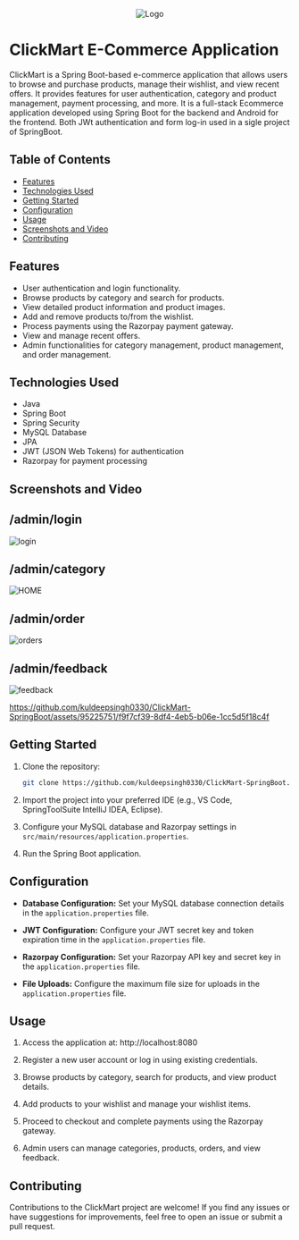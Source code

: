 <p align="center">
  <img src="https://github.com/kuldeepsingh0330/ClickMart-SpringBoot/assets/95225751/a7597034-5cb0-4f82-af82-4065b73618c0" alt="Logo">
</p>



# ClickMart E-Commerce Application

ClickMart is a Spring Boot-based e-commerce application that allows users to browse and purchase products, manage their wishlist, and view recent offers. It provides features for user authentication, category and product management, payment processing, and more. It is a full-stack Ecommerce application developed using Spring Boot for the backend and Android for the frontend. Both JWt authentication and form log-in used in a sigle project of SpringBoot.

## Table of Contents

- [Features](#features)
- [Technologies Used](#technologies-used)
- [Getting Started](#getting-started)
- [Configuration](#configuration)
- [Usage](#usage)
- [Screenshots and Video](#screenshots-and-video)
- [Contributing](#contributing)

## Features

- User authentication and login functionality.
- Browse products by category and search for products.
- View detailed product information and product images.
- Add and remove products to/from the wishlist.
- Process payments using the Razorpay payment gateway.
- View and manage recent offers.
- Admin functionalities for category management, product management, and order management.

## Technologies Used

- Java
- Spring Boot
- Spring Security
- MySQL Database
- JPA 
- JWT (JSON Web Tokens) for authentication
- Razorpay for payment processing

## Screenshots and Video

## /admin/login
![login](https://github.com/kuldeepsingh0330/ClickMart-SpringBoot/assets/95225751/55d1831c-1d7c-4c47-aac5-f1672be39055)

## /admin/category
![HOME](https://github.com/kuldeepsingh0330/ClickMart-SpringBoot/assets/95225751/8c85b432-46cc-4400-8cc1-194f2e107ec3)

## /admin/order
![orders](https://github.com/kuldeepsingh0330/ClickMart-SpringBoot/assets/95225751/0567fa22-1e64-469d-9530-db3ec16c773c)

## /admin/feedback
![feedback](https://github.com/kuldeepsingh0330/ClickMart-SpringBoot/assets/95225751/ce189b69-97e1-4ed4-897d-3bd584775cf4)


https://github.com/kuldeepsingh0330/ClickMart-SpringBoot/assets/95225751/f9f7cf39-8df4-4eb5-b06e-1cc5d5f18c4f


## Getting Started

1. Clone the repository:

   ```sh
   git clone https://github.com/kuldeepsingh0330/ClickMart-SpringBoot.git
2. Import the project into your preferred IDE (e.g., VS Code, SpringToolSuite IntelliJ IDEA, Eclipse).

3. Configure your MySQL database and Razorpay settings in `src/main/resources/application.properties`.

4. Run the Spring Boot application.

## Configuration

- **Database Configuration:** Set your MySQL database connection details in the `application.properties` file.

- **JWT Configuration:** Configure your JWT secret key and token expiration time in the `application.properties` file.

- **Razorpay Configuration:** Set your Razorpay API key and secret key in the `application.properties` file.

- **File Uploads:** Configure the maximum file size for uploads in the `application.properties` file.


## Usage

1. Access the application at: http://localhost:8080

2. Register a new user account or log in using existing credentials.

3. Browse products by category, search for products, and view product details.

4. Add products to your wishlist and manage your wishlist items.

5. Proceed to checkout and complete payments using the Razorpay gateway.

6. Admin users can manage categories, products, orders, and view feedback.




## Contributing

Contributions to the ClickMart project are welcome! If you find any issues or have suggestions for improvements, feel free to open an issue or submit a pull request.





